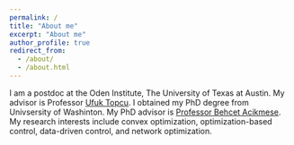 ```yaml
---
permalink: /
title: "About me"
excerpt: "About me"
author_profile: true
redirect_from: 
  - /about/
  - /about.html
---
```


I am a postdoc at the Oden Institute, The University of Texas at Austin. My advisor is Professor [Ufuk Topcu](https://www.ae.utexas.edu/people/faculty/faculty-directory/topcu). I obtained my PhD degree from Univsersity of Washinton. My PhD advisor is [Professor Behcet Acikmese](https://www.aa.washington.edu/facultyfinder/behcet-acikmese). My research interests include convex optimization, optimization-based control, data-driven control, and network optimization.
